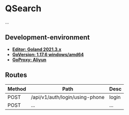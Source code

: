 # QSearch
...


## Development-environment

- [**Editor: Goland 2021.3.x**](https://www.jetbrains.com/go/)
- [**GoVersion: 1.17.6 windows/amd64**](https://go.dev/)
- [**GoProxy: Aliyun**](https://developer.aliyun.com/mirror/goproxy)


## Routes

| Method | Path                            | Desc  |
|--------|---------------------------------|-------|
| POST   | 	/api/v1/auth/login/using-phone | login |
| POST   | 	...                            | ...   |